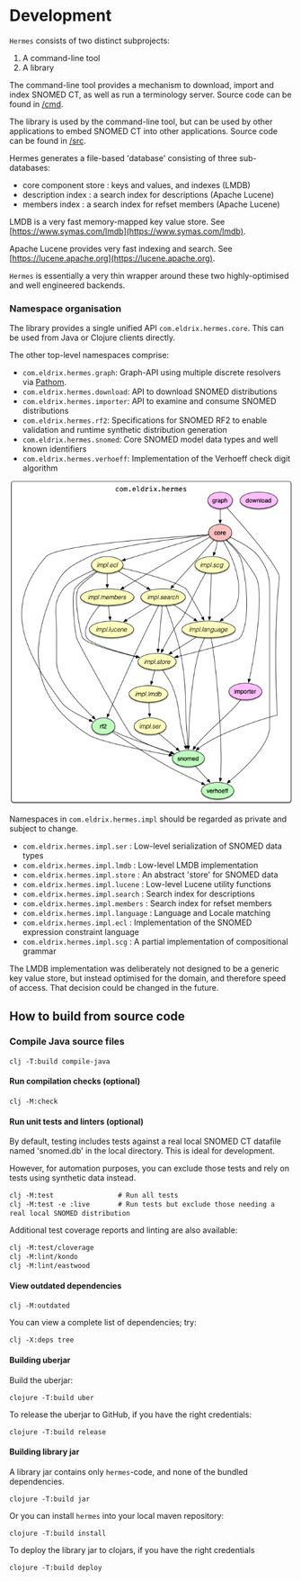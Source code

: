 
# Development


`Hermes` consists of two distinct subprojects:

1. A command-line tool
2. A library

The command-line tool provides a mechanism to download, import and index SNOMED CT, as well as run a terminology server. Source code can be found in [/cmd](/cmd).

The library is used by the command-line tool, but can be used by other applications to embed SNOMED CT into other applications. Source code can be found in [/src](/src). 

Hermes generates a file-based 'database' consisting of three sub-databases:

* core component store : keys and values, and indexes  (LMDB)
* description index : a search index for descriptions (Apache Lucene)
* members index : a search index for refset members (Apache Lucene)

LMDB is a very fast memory-mapped key value store.
See [https://www.symas.com/lmdb](https://www.symas.com/lmdb).

Apache Lucene provides very fast indexing and search. See [https://lucene.apache.org](https://lucene.apache.org).

`Hermes` is essentially a very thin wrapper around these two highly-optimised and well engineered backends.

### Namespace organisation

The library provides a single unified API `com.eldrix.hermes.core`. This can be used from Java or Clojure clients directly. 

The other top-level namespaces comprise:

* `com.eldrix.hermes.graph`: Graph-API using multiple discrete resolvers via [Pathom](https://pathom3.wsscode.com).
* `com.eldrix.hermes.download`: API to download SNOMED distributions
* `com.eldrix.hermes.importer`: API to examine and consume SNOMED distributions
* `com.eldrix.hermes.rf2`: Specifications for SNOMED RF2 to enable validation and runtime synthetic distribution generation
* `com.eldrix.hermes.snomed`: Core SNOMED model data types and well known identifiers
* `com.eldrix.hermes.verhoeff`: Implementation of the Verhoeff check digit algorithm

![Overview of namespaces](namespaces.png)

Namespaces in `com.eldrix.hermes.impl` should be regarded as private and subject to change.  

* `com.eldrix.hermes.impl.ser` : Low-level serialization of SNOMED data types
* `com.eldrix.hermes.impl.lmdb` : Low-level LMDB implementation
* `com.eldrix.hermes.impl.store` : An abstract 'store' for SNOMED data
* `com.eldrix.hermes.impl.lucene` : Low-level Lucene utility functions
* `com.eldrix.hermes.impl.search` : Search index for descriptions
* `com.eldrix.hermes.impl.members` : Search index for refset members
* `com.eldrix.hermes.impl.language` : Language and Locale matching
* `com.eldrix.hermes.impl.ecl` : Implementation of the SNOMED expression constraint language
* `com.eldrix.hermes.impl.scg` : A partial implementation of compositional grammar

The LMDB implementation was deliberately not designed to be a generic key value store, but instead optimised for the domain, and therefore speed of access. That decision could be changed in the future. 

## How to build from source code

### Compile Java source files

```shell
clj -T:build compile-java
```

#### Run compilation checks (optional)

```
clj -M:check
```

#### Run unit tests and linters (optional)

By default, testing includes tests against a real local SNOMED CT datafile
named 'snomed.db' in the local directory. This is ideal for development.

However, for automation purposes, you can exclude those tests and rely on
tests using synthetic data instead.

```
clj -M:test                # Run all tests
clj -M:test -e :live       # Run tests but exclude those needing a real local SNOMED distribution
```

Additional test coverage reports and linting are also available:

```
clj -M:test/cloverage
clj -M:lint/kondo
clj -M:lint/eastwood
```

#### View outdated dependencies

```
clj -M:outdated
```

You can view a complete list of dependencies; try:

```
clj -X:deps tree
```

#### Building uberjar

Build the uberjar:

```shell
clojure -T:build uber
```

To release the uberjar to GitHub, if you have the right credentials:

```shell
clojure -T:build release
```

#### Building library jar

A library jar contains only `hermes`-code, and none of the bundled dependencies.

```shell
clojure -T:build jar
```

Or you can install `hermes` into your local maven repository:

```shell
clojure -T:build install
```

To deploy the library jar to clojars, if you have the right credentials

```shell
clojure -T:build deploy
```


